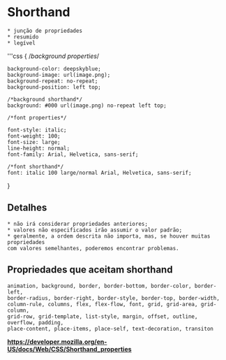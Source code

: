 # Shorthand

    * junção de propriedades
    * resumido
    * legível

'''css
{
    /*background properties*/
    
    background-color: deepskyblue;
    background-image: url(image.png);
    background-repeat: no-repeat;
    background-position: left top;
    
    /*background shorthand*/
    background: #000 url(image.png) no-repeat left top;

    /*font properties*/
    
    font-style: italic;
    font-weight: 100;
    font-size: large;
    line-height: normal;
    font-family: Arial, Helvetica, sans-serif;
    
    /*font shorthand*/
    font: italic 100 large/normal Arial, Helvetica, sans-serif;
}

## Detalhes

    * não irá considerar propriedades anteriores;
    * valores não especificados irão assumir o valor padrão;
    * geralmente, a ordem descrita não importa, mas, se houver muitas propriedades 
    com valores semelhantes, poderemos encontrar problemas.

## Propriedades que aceitam shorthand

    animation, background, border, border-bottom, border-color, border-left,
    border-radius, border-right, border-style, border-top, border-width,
    column-rule, columns, flex, flex-flow, font, grid, grid-area, grid-column,
    grid-row, grid-template, list-style, margin, offset, outline, overflow, padding,
    place-content, place-items, place-self, text-decoration, transiton

**https://developer.mozilla.org/en-US/docs/Web/CSS/Shorthand_properties**